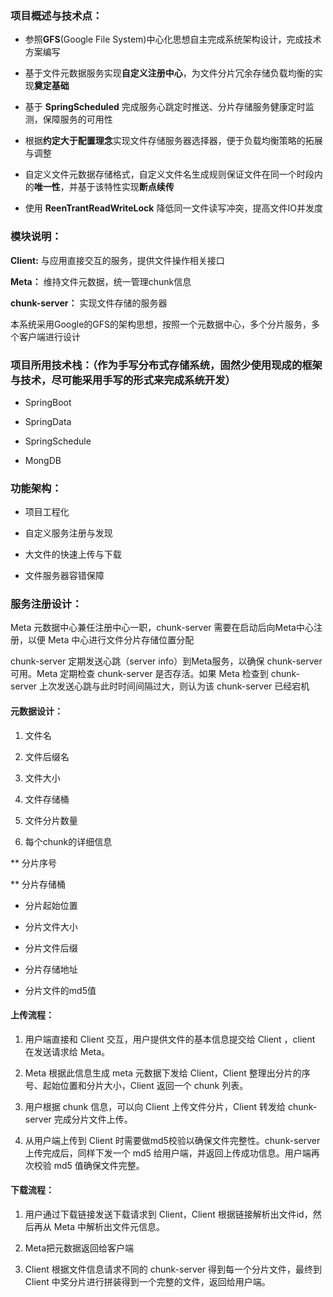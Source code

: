 ### 项目概述与技术点：
* 参照**GFS**(Google File System)中心化思想自主完成系统架构设计，完成技术方案编写

* 基于文件元数据服务实现**自定义注册中心**，为文件分片冗余存储负载均衡的实现**奠定基础**

* 基于 **SpringScheduled** 完成服务心跳定时推送、分片存储服务健康定时监测，保障服务的可用性

* 根据**约定大于配置理念**实现文件存储服务器选择器，便于负载均衡策略的拓展与调整

* 自定义文件元数据存储格式，自定义文件名生成规则保证文件在同一个时段内的**唯一性**，并基于该特性实现**断点续传**

* 使用 **ReenTrantReadWriteLock** 降低同一文件读写冲突，提高文件IO并发度


### 模块说明：
**Client:** 与应用直接交互的服务，提供文件操作相关接口

**Meta：** 维持文件元数据，统一管理chunk信息

**chunk-server：** 实现文件存储的服务器

本系统采用Google的GFS的架构思想，按照一个元数据中心，多个分片服务，多个客户端进行设计

### 项目所用技术栈：（作为手写分布式存储系统，固然少使用现成的框架与技术，尽可能采用手写的形式来完成系统开发）
* SpringBoot

* SpringData

* SpringSchedule

* MongDB

### 功能架构：
* 项目工程化

* 自定义服务注册与发现

* 大文件的快速上传与下载

* 文件服务器容错保障

### 服务注册设计：
Meta 元数据中心兼任注册中心一职，chunk-server 需要在启动后向Meta中心注册，以便 Meta 中心进行文件分片存储位置分配

chunk-server 定期发送心跳（server info）到Meta服务，以确保 chunk-server 可用。Meta 定期检查 chunk-server 是否存活。如果 Meta 检查到 chunk-server 上次发送心跳与此时时间间隔过大，则认为该 chunk-server 已经宕机

#### 元数据设计：

1. 文件名

2. 文件后缀名

3. 文件大小

4. 文件存储桶

5. 文件分片数量

6. 每个chunk的详细信息

** 分片序号

** 分片存储桶

* 分片起始位置

* 分片文件大小

* 分片文件后缀

* 分片存储地址

* 分片文件的md5值

#### 上传流程：

1. 用户端直接和 Client 交互，用户提供文件的基本信息提交给 Client ，client 在发送请求给 Meta。

2. Meta 根据此信息生成 meta 元数据下发给 Client，Client 整理出分片的序号、起始位置和分片大小，Client 返回一个 chunk 列表。

3. 用户根据 chunk 信息，可以向 Client 上传文件分片，Client 转发给 chunk-server 完成分片文件上传。

4. 从用户端上传到 Client 时需要做md5校验以确保文件完整性。chunk-server 上传完成后，同样下发一个 md5 给用户端，并返回上传成功信息。用户端再次校验 md5 值确保文件完整。


#### 下载流程：
1. 用户通过下载链接发送下载请求到 Client，Client 根据链接解析出文件id，然后再从 Meta 中解析出文件元信息。

2. Meta把元数据返回给客户端

3. Client 根据文件信息请求不同的 chunk-server 得到每一个分片文件，最终到 Client 中奖分片进行拼装得到一个完整的文件，返回给用户端。

